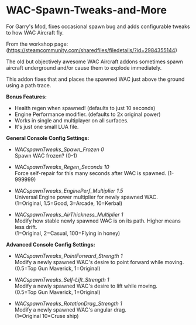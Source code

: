 # WAC-Spawn-Tweaks-and-More
For Garry's Mod, fixes occasional spawn bug and adds configurable tweaks to how WAC Aircraft fly.
 
 
From the workshop page:  
 (https://steamcommunity.com/sharedfiles/filedetails/?id=2984355144)


The old but objectively awesome WAC Aircraft addons sometimes spawn aircraft underground and/or cause them to explode immediately.

This addon fixes that and places the spawned WAC just above the ground using a path trace.

**Bonus Features:**
- Health regen when spawned! (defaults to just 10 seconds)
- Engine Performance modifier. (defaults to 2x original power)
- Works in single and multiplayer on all surfaces.
- It's just one small LUA file.


**General Console Config Settings:**
- _WACspawnTweaks_Spawn_Frozen 0_  
    Spawn WAC frozen? (0-1)

- _WACspawnTweaks_Regen_Seconds 10_  
    Force self-repair for this many seconds after WAC is spawned. (1-999999)

- _WACspawnTweaks_EnginePerf_Multiplier 1.5_  
    Universal Engine power multiplier for newly spawned WAC.  
    (1=Original, 1.5=Good, 3=Arcade, 10=Kerbal)

- _WACspawnTweaks_AirThickness_Multiplier 1_  
    Modify how stable newly spawned WAC is on its path. Higher means less drift.  
    (1=Original, 2=Casual, 100=Flying in honey)


**Advanced Console Config Settings:**
- _WACspawnTweaks_PointForward_Strength 1_  
    Modify a newly spawned WAC's desire to point forward while moving.  
    (0.5=Top Gun Maverick, 1=Original)

- _WACspawnTweaks_Self-Lift_Strength 1_  
    Modify a newly spawned WAC's desire to lift while moving.  
    (0.5=Top Gun Maverick, 1=Original)

- _WACspawnTweaks_RotationDrag_Strength 1_  
    Modify a newly spawned WAC's angular drag.  
    (1=Original 10=Cruse ship)
